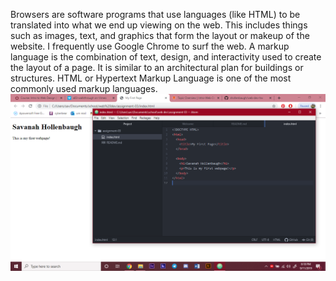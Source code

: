 Browsers are software programs that use languages (like HTML) to be translated into what we end up viewing on the web. This includes things such as images, text, and graphics that form the layout or makeup of the website. I frequently use Google Chrome to surf the web.
A markup language is the combination of text, design, and interactivity used to create the layout of a page. It is similar to an architectural plan for buildings or structures. HTML or Hypertext Markup Language is one of the most commonly used markup languages.
![My Screenshot](./images/screenshot.png)
